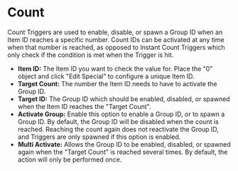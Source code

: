 # Count
Count Triggers are used to enable, disable, or spawn a Group ID when an Item ID reaches a specific number. Count IDs can be activated at any time when that number is reached, as opposed to Instant Count Triggers which only check if the condition is met when the Trigger is hit.

- **Item ID:** The Item ID you want to check the value for. Place the "0" object and click "Edit Special" to configure a unique Item ID.
- **Target Count:** The number the Item ID needs to have to activate the Group ID.
- **Target ID:** The Group ID which should be enabled, disabled, or spawned when the Item ID reaches the "Target Count".
- **Activate Group:** Enable this option to enable a Group ID, or to spawn a Group ID. By default, the Group ID will be disabled when the count is reached. Reaching the count again does not reactivate the Group ID, and Triggers are only spawned if this option is enabled.
- **Multi Activate:** Allows the Group ID to be enabled, disabled, or spawned again when the "Target Count" is reached several times. By default, the action will only be performed once.